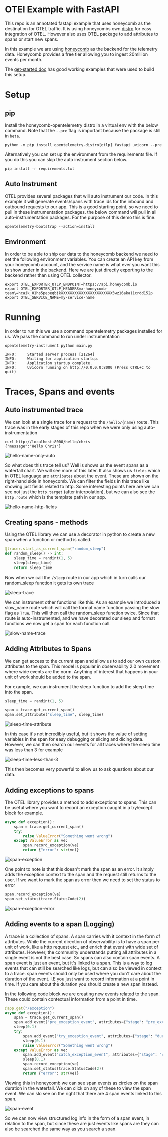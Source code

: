 # OTEl Example with FastAPI

This repo is an annotated fastapi example that uses honeycomb as the destination for OTEL traffic. It is using honeycombs
own [distro](https://pypi.org/project/honeycomb-opentelemetry/) for easy integration of OTEL. However also uses OTEL
package to add attributes to spans or start new spans.

In this example we are using [honeycomb](https://www.honeycomb.io/) as the backend for the telemetry data. Honeycomb 
provides a free tier allowing you to ingest 20million events per month.

The [get-started doc](https://docs.honeycomb.io/get-started/start-building/application/) has good working examples that
were used to build this setup.

# Setup

## pip
Install the honeycomb-opentelemetry distro in a virtual env with the below command. Note that the `--pre` flag is 
important because the package is still in `beta`.

```shell
python -m pip install opentelemetry-distro[otlp] fastapi uvicorn --pre
```

Alternatively you can set up the environment from the requirements file. If you do this you can skip the auto instrument
section below.

```shell
pip install -r requirements.txt
```

## Auto Instrument
OTEL provides several packages that will auto instrument our code. In this example it will generate events/spans with 
trace ids for the inbound and outbound requests to our app. This is a good starting point, so we need to pull in these 
instrumentation packages. the below command will pull in all auto-instrumentation packages. For the purpose of this demo
this is fine.

```shell
opentelemetry-bootstrap --action=install
```

## Environment
In order to be able to ship our data to the honeycomb backend we need to set the following environment variables. You 
can create an API key from your honeycomb account, and the service name is what ever you want this to show under in the
backend. Here we are just directly exporting to the backend rather than using OTEL collector.

```shell
export OTEL_EXPORTER_OTLP_ENDPOINT=https://api.honeycomb.io
export OTEL_EXPORTER_OTLP_HEADERS=x-honeycomb-team\=hcaik_01hs5pepeqbjkXXXXXXXXXXXXXXXXXXXXXXX5wz16aka11crdd152p
export OTEL_SERVICE_NAME=my-service-name
```

# Running
In order to run this we use a command opentelemetry packages installed for us. We pass the command to run under 
instrumentation

```shell
opentelemetry-instrument python main.py

INFO:     Started server process [21264]
INFO:     Waiting for application startup.
INFO:     Application startup complete.
INFO:     Uvicorn running on http://0.0.0.0:8000 (Press CTRL+C to quit)
```

# Traces, Spans and events

## Auto instrumented trace
We can look at a single trace for a request to the `/hello/{name}` route. This trace was in the early stages of this repo
when we were only using auto-instrumentation

```shell
curl http://localhost:8000/hello/chris
{"message":"Hello Chris"}
```

![hello-name-only-auto](./images/hello-name-only-auto.png)

So what does this trace tell us? Well is shows us the event spans as a waterfall chart. We will see more of this later.
It also shows us `fields` which in OTEL language are `attributes` about the event. These are shown on the right-hand side
in honeycomb. We can filter the fields in this trace like showing just fields related to http. Some interesting points 
here are we can see not just the `http.target` (after interpolation), but we can also see the `http.route` which is the 
template path in our app.

![hello-name-http-fields](./images/hello-name-http-fields.png)

## Creating spans - methods
Using the OTEL library we can use a decorator in python to create a new span when a function or method is called.

```python
@tracer.start_as_current_span("random_sleep")
def random_sleep() -> int:
    sleep_time = randint(1, 5)
    sleep(sleep_time)
    return sleep_time
```

Now when we call the `/sleep` route in our app which in turn calls our random_sleep function it gets its own trace

![sleep-trace](./images/sleep-trace.png)

We can instrument other functions like this. As an example we introduced a slow_name route which will call the format
name function passing the slow flag as `True`. This will then call the random_sleep function twice. Since that route is
auto-instrumented, and we have decorated our sleep and format functions we now get a span for each function call.

![slow-name-trace](./images/slow-name-trace.png)

## Adding Attributes to Spans
We can get access to the current span and allow us to add our own custom attributes to the span. This model is popular
in observability 2.0 movement where wide events are the norm. Anything of interest that happens in your unit of work 
should be added to the span. 

For example, we can instrument the sleep function to add the sleep time into the span.

```python
sleep_time = randint(1, 5)

span = trace.get_current_span()
span.set_attribute("sleep_time", sleep_time)
```

![sleep-time-attribute](./images/sleep-time-attribute.png)

In this case it's not incredibly useful, but it shows the value of setting variables in the span for easy debugging or
slicing and dicing data. However, we can then search our events for all traces where the sleep time was less than 3 for 
example

![sleep-time-less-than-3](./images/sleep-time-attribute-less-than-3.png)

This then becomes very powerful to allow us to ask questions about our data.

## Adding exceptions to spans
The OTEL library provides a method to add exceptions to spans. This can be useful where you want to record an exception 
caught in a try/except block for example.

```python
async def exception():
    span = trace.get_current_span()
    try:
        raise ValueError("Something went wrong")
    except ValueError as ve:
        span.record_exception(ve)
        return {"error": str(ve)}
```

![span-exception](./images/span-exception.png)

One point to note is that this doesn't mark the span as an error. It simply adds the exception context to the span and the
request still returns to the user. If we want to mark the span as error then we need to set the status to error

```python
span.record_exception(ve)
span.set_status(trace.StatusCode(2))
```

![span-exception-error](./images/span-exception-error.png)

## Adding events to a span (Logging)
A trace is a collection of spans. A span carries with it context in the form of attributes. While the current direction 
of observability is to have a span per unit of work, like a http request etc., and enrich that event with wide set of attributes.
However, the community understands putting all attributes in a single event is not the best case. So spans can also 
contain span events. A span event is just an event, but it's linked to a span. This is a way to log events that can still
be searched like logs, but can also be viewed in context to a trace. span events should only be used where you don't care
about the duration of the event. I.E you just want to record information at a point in time. If you care about the duration
you should create a new span instead.

In the following code block we are creating new events related to the span. These could contain contextual information
from a point in time. 

```python
@app.get("/exception")
async def exception():
    span = trace.get_current_span()
    span.add_event("pre_exception_event", attributes={"stage": "pre_exception"})
    sleep(0.1)
    try:
        span.add_event("try_exception_event", attributes={"stage": "during_exception", "foo": ["bar", "baz"]})
        sleep(0.1)
        raise ValueError("Something went wrong")
    except ValueError as ve:
        span.add_event("catch_exception_event", attributes={"stage": "caught_exception"})
        sleep(0.1)
        span.record_exception(ve)
        span.set_status(trace.StatusCode(2))
        return {"error": str(ve)}
```

Viewing this in honeycomb we can see span events as circles on the span duration in the waterfall. We can click on any 
of these to view the span event. We can slo see on the right that there are 4 span events linked to this span.

![span-event](./images/span-events.png)

So we can now view structured log info in the form of a span event, in relation to the span, but since these are just events
like spans are they can also be searched the same way as you search a span.